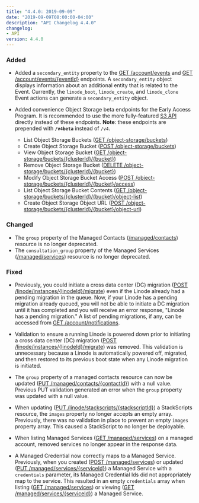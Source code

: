 ```yaml
---
title: "4.4.0: 2019-09-09"
date: "2019-09-09T08:00:00-04:00"
description: "API Changelog 4.4.0"
changelog:
- API
version: 4.4.0
---
```


### Added

- Added a `secondary_entity` property to the [GET /account/events](https://www.linode.com/docs/api/account/) and [GET /account/events/{eventId}](https://www.linode.com/docs/api/account/) endpoints. A `secondary_entity` object displays information about an additional entity that is related to the Event. Currently, the `linode_boot`, `linode_create`, and `linode_clone` Event actions can generate a `secondary_entity` object.

- Added convenience Object Storage beta endpoints for the Early Access Program. It is recommended to use the more fully-featured [S3 API](https://docs.ceph.com/docs/mimic/radosgw/s3/#) directly instead of these endpoints. **Note**: these endpoints are prepended with **`/v4beta`** instead of `/v4`.

   - List Object Storage Buckets ([GET /object-storage/buckets](/api/v4/object-storage-buckets))
   - Create Object Storage Bucket ([POST /object-storage/buckets](/api/v4/object-storage-buckets/#post))
   - View Object Storage Bucket ([GET /object-storage/buckets/{clusterId}/{bucket}](/api/v4/object-storage-buckets-cluster-id-bucket))
   - Remove Object Storage Bucket ([DELETE /object-storage/buckets/{clusterId}/{bucket}](/api/v4/object-storage-buckets-cluster-id-bucket/#delete))
   - Modify Object Storage Bucket Access ([POST /object-storage/buckets/{clusterId}/{bucket}/access](/api/v4/object-storage-buckets-cluster-id-bucket-access/#post))
   - List Object Storage Bucket Contents ([GET /object-storage/buckets/{clusterId}/{bucket}/object-list](/api/v4/object-storage-buckets-cluster-id-bucket-object-list))
   - Create Object Storage Object URL ([POST /object-storage/buckets/{clusterId}/{bucket}/object-url](/api/v4/object-storage-buckets-cluster-id-bucket-object-url/#post))

### Changed

- The `group` property of the Managed Contacts ([/managed/contacts](/api/v4/managed-contacts/#post)) resource is no longer deprecated.
- The `consultation_group` property of the Managed Services ([/managed/services](/api/v4/managed-services)) resource is no longer deprecated.

### Fixed

- Previously, you could initiate a cross data center (DC) migration ([POST /linode/instances/{linodeId}/migrate](/api/v4/linode-instances-linode-id-migrate/#post)) even if the Linode already had a pending migration in the queue. Now, if your Linode has a pending migration already queued, you will not be able to initiate a DC migration until it has completed and you will receive an error response, "Linode has a pending migration."  A list of pending migrations, if any, can be accessed from [GET /account/notifications](https://www.linode.com/docs/api/account/).

- Validation to ensure a running Linode is powered down prior to initiating a cross data center (DC) migration ([POST /linode/instances/{linodeId}/migrate](/api/v4/linode-instances-linode-id-migrate/#post)) was removed. This validation is unnecessary because a Linode is automatically powered off, migrated, and then restored to its previous boot state when any Linode migration is initiated.

- The `group` property of a managed contacts resource can now be updated ([PUT /managed/contacts/{contactId}](/api/v4/managed-contacts-contact-id/#put)) with a null value. Previous PUT validation generated an error when the `group` property was updated with a null value.

- When updating ([PUT /linode/stackscripts/{stackscriptId}](/api/v4/linode-stackscripts-stackscript-id/#put)) a StackScripts resource, the `images` property no longer accepts an empty array. Previously, there was no validation in place to prevent an empty `images` property array. This caused a StackScript to no longer be deployable.

- When listing Managed Services ([GET /managed/services](/api/v4/managed-services)) on a managed account, removed services no longer appear in the response data.

- A Managed Credential now correctly maps to a Managed Service. Previously, when you created ([POST /managed/services](/api/v4/managed-services/#post)) or updated ([PUT /managed/services/{serviceId}](/api/v4/managed-services-service-id/#put)) a Managed Service with a `credentials` parameter, its Managed Credential Ids did not appropriately map to the service. This resulted in an empty `credentials` array when listing ([GET /managed/services](/api/v4/managed-services)) or viewing ([GET /managed/services/{serviceId}](/api/v4/managed-services-service-id)) a Managed Service.
